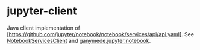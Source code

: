 jupyter-client
==============

Java client implementation of
[https://github.com/jupyter/notebook/notebook/services/api/api.yaml].
See [NotebookServicesClient] and [ganymede.jupyter.notebook].


[https://github.com/jupyter/notebook/notebook/services/api/api.yaml]: https://github.com/jupyter/notebook/blob/v6.4.6/notebook/services/api/api.yaml

[NotebookServicesClient]: https://allen-ball.github.io/ganymede/ganymede/jupyter/NotebookServicesClient.html
[ganymede.jupyter.notebook]: https://allen-ball.github.io/ganymede/ganymede/jupyter/notebook/package-summary.html
